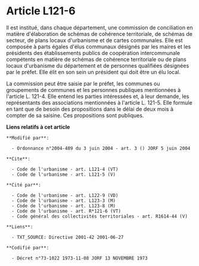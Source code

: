 # Article L121-6

Il est institué, dans chaque département, une commission de conciliation en matière d'élaboration de schémas de cohérence
territoriale, de schémas de secteur, de plans locaux d'urbanisme et de cartes communales. Elle est composée à parts égales
d'élus communaux désignés par les maires et les présidents des établissements publics de coopération intercommunale
compétents en matière de schémas de cohérence territoriale ou de plans locaux d'urbanisme du département et de personnes
qualifiées désignées par le préfet. Elle élit en son sein un président qui doit être un élu local. 

La commission peut être saisie par le préfet, les communes ou groupements de communes et les personnes publiques mentionnées
à l'article L. 121-4. Elle entend les parties intéressées et, à leur demande, les représentants des associations mentionnées
à l'article L. 121-5. Elle formule en tant que de besoin des propositions dans le délai de deux mois à compter de sa saisine.
Ces propositions sont publiques.

**Liens relatifs à cet article**

	**Modifié par**:

	  - Ordonnance n°2004-489 du 3 juin 2004 - art. 3 () JORF 5 juin 2004

	**Cite**:

	  - Code de l'urbanisme - art. L121-4 (VT)
	  - Code de l'urbanisme - art. L121-5 (V)

	**Cité par**:

	  - Code de l'urbanisme - art. L122-9 (VD)
	  - Code de l'urbanisme - art. L123-3 (M)
	  - Code de l'urbanisme - art. L123-8 (M)
	  - Code de l'urbanisme - art. R*121-6 (VT)
	  - Code général des collectivités territoriales - art. R1614-44 (V)

	**Liens**:

	  - TXT_SOURCE: Directive 2001-42 2001-06-27

	**Codifié par**:

	  - Décret n°73-1022 1973-11-08 JORF 13 NOVEMBRE 1973
